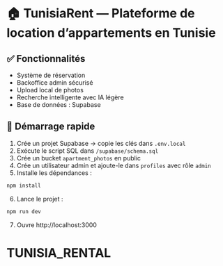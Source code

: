 # 🏠 TunisiaRent — Plateforme de location d’appartements en Tunisie

## ✅ Fonctionnalités

- Système de réservation
- Backoffice admin sécurisé
- Upload local de photos
- Recherche intelligente avec IA légère
- Base de données : Supabase

## 🚀 Démarrage rapide

1. Crée un projet Supabase → copie les clés dans `.env.local`
2. Exécute le script SQL dans `/supabase/schema.sql`
3. Crée un bucket `apartment_photos` en public
4. Crée un utilisateur admin et ajoute-le dans `profiles` avec rôle `admin`
5. Installe les dépendances :

```bash
npm install
```

6. Lance le projet :

```bash
npm run dev
```

7. Ouvre http://localhost:3000
# TUNISIA_RENTAL
